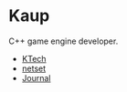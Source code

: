 # Kaup

C++ game engine developer.

- [KTech](https://github.com/TheRealKaup/KTech)
- [netset](https://github.com/TheRealKaup/netset-core)
- [Journal](https://github.com/TheRealKaup/Journal)
